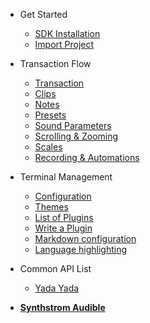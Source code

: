 - Get Started

  - [SDK Installation](manual.md)
  - [Import Project](hardware.md)

- Transaction Flow

  - [Transaction](transaction.md)
  - [Clips](clips.md)
  - [Notes](notes.md)
  - [Presets](presets.md)
  - [Sound Parameters](sound-params.md)
  - [Scrolling & Zooming](scroll-zoom.md)
  - [Scales](scales.md)
  - [Recording & Automations](rec-auto.md)

- Terminal Management

  - [Configuration](configuration.md)
  - [Themes](themes.md)
  - [List of Plugins](plugins.md)
  - [Write a Plugin](write-a-plugin.md)
  - [Markdown configuration](markdown.md)
  - [Language highlighting](language-highlight.md)

- Common API List 

  - [Yada Yada](yada.md)

- [**Synthstrom Audible**](https://synthstrom.com)
